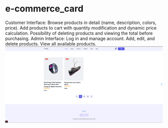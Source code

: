 # e-commerce_card
 Customer Interface:  Browse products in detail (name, description, colors, price).  Add products to cart with quantity modification and dynamic price calculation. Possibility of deleting products and viewing the total before purchasing. Admin Interface: Log in and manage account. Add, edit, and delete products. View all available products.
 ![image alt](https://github.com/Bashir666/e-commerce_card/blob/133c6fe709bb1cd5658302a6508c035ccc27844b/Screenshot%202025-02-05%20163509.png)
 
 
